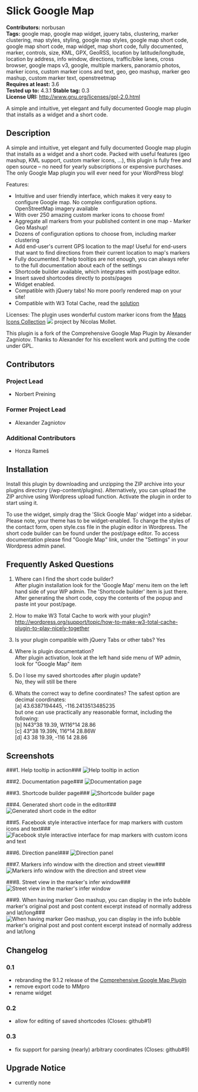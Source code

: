 # Slick Google Map #
**Contributors:** norbusan  
**Tags:** google map, google map widget, jquery tabs, clustering, marker clustering, map styles, styling, google map styles, google map short code, google map short code, map widget, map short code, fully documented, marker, controls, size, KML, GPX, GeoRSS, location by latitude/longitude, location by address, info window, directions, traffic/bike lanes, cross browser, google maps v3, google, multiple markers, panoramio photos, marker icons, custom marker icons and text, geo, geo mashup, marker geo mashup, custom marker text, openstreetmap  
**Requires at least:** 3.6  
**Tested up to:** 4.3.1
**Stable tag:** 0.3  
**License URI:** http://www.gnu.org/licenses/gpl-2.0.html  

A simple and intuitive,  yet elegant and fully documented Google map plugin that installs as a widget and a short code.

## Description ##

A simple and intuitive, yet elegant and fully documented Google map plugin that installs as a widget and a short code. Packed with useful features (geo mashup, KML support, custom marker icons, …), this plugin is fully free and open source – no need for yearly subscriptions or expensive purchases. The only Google Map plugin you will ever need for your WordPress blog!

Features:

* Intuitive and user friendly interface, which makes it very easy to configure Google map. No complex configuration options. OpenStreetMap imagery available
* With over 250 amazing custom marker icons to choose from!
* Aggregate all markers from your published content in one map - Marker Geo Mashup!
* Dozens of configuration options to choose from, including marker clustering
* Add end-user's current GPS location to the map! Useful for end-users that want to find directions from their current location to map's markers
* Fully documented. If help tooltips are not enough, you can always refer to the full documentation about each of the settings
* Shortcode builder available, which integrates with post/page editor.
* Insert saved shortcodes directly to posts/pages
* Widget enabled.
* Compatible with jQuery tabs! No more poorly rendered map on your site!
* Compatible with W3 Total Cache, read the <a href="http://wordpress.org/support/topic/how-to-make-w3-total-cache-plugin-to-play-nicely-together">solution</a>

Licenses:
The plugin uses wonderful custom marker icons from the <a href="http://mapicons.nicolasmollet.com" target="_blank">Maps Icons Collection</a> <img src="http://mapicons.nicolasmollet.com/wp-content/uploads/2011/03/miclogo-88x31.gif" border="0" /> project by Nicolas Mollet.

This plugin is a fork of the Comprehensive Google Map Plugin by Alexander Zagniotov. Thanks to Alexander for his excellent work and putting the code under GPL.

## Contributors ##

### Project Lead ###
* Norbert Preining

### Former Project Lead ###
* Alexander Zagniotov

### Additional Contributors ###
* Honza Rameš 

## Installation ##

Install this plugin by downloading and unzipping the ZIP archive into your plugins directory (/wp-content/plugins). Alternatively, you can upload the ZIP archive using Wordpress upload function. Activate the plugin in order to start using it.

To use the widget, simply drag the 'Slick Google Map' widget into a sidebar. Please note, your theme has to be widget-enabled. To change the styles of the contact form, open style.css file in the plugin editor in Wordpress. The short code builder can be found under the post/page editor. To access documentation please find "Google Map" link, under the "Settings" in your Wordpress admin panel.

## Frequently Asked Questions ##

1. Where can I find the short code builder?<br />
After plugin installation look for the 'Google Map' menu item on the left hand side of your WP admin. The 'Shortcode builder' item is just there. After generating the short code, copy the contents of the popup and paste int your post/page.

2. How to make W3 Total Cache to work with your plugin?
http://wordpress.org/support/topic/how-to-make-w3-total-cache-plugin-to-play-nicely-together

3. Is your plugin compatible with jQuery Tabs or other tabs?
Yes

4. Where is plugin documentation?<br />
After plugin activation, look at the left hand side menu of WP admin, look for "Google Map" item

5. Do I lose my saved shortcodes after plugin update?<br />
No, they will still be there

6. Whats the correct way to define coordinates?
The safest option are decimal coordinates:<br />
[a] 43.6387194445, -116.2413513485235<br />
but one can use practically any reasonable format, including the following:<br />
[b] N43°38 19.39, W116°14 28.86<br />
[c] 43°38 19.39N, 116°14 28.86W<br />
[d] 43 38 19.39, -116 14 28.86

## Screenshots ##

###1. Help tooltip in action###
![Help tooltip in action](https://s.w.org/plugins/slick-google-map/screenshot-1.png)

###2. Documentation page###
![Documentation page](https://s.w.org/plugins/slick-google-map/screenshot-2.png)

###3. Shortcode builder page###
![Shortcode builder page](https://s.w.org/plugins/slick-google-map/screenshot-3.png)

###4. Generated short code in the editor###
![Generated short code in the editor](https://s.w.org/plugins/slick-google-map/screenshot-4.png)

###5. Facebook style interactive interface for map markers with custom icons and text###
![Facebook style interactive interface for map markers with custom icons and text](https://s.w.org/plugins/slick-google-map/screenshot-5.png)

###6. Direction panel###
![Direction panel](https://s.w.org/plugins/slick-google-map/screenshot-6.png)

###7. Markers info window with the direction and street view###
![Markers info window with the direction and street view](https://s.w.org/plugins/slick-google-map/screenshot-7.png)

###8. Street view in the marker's infer window###
![Street view in the marker's infer window](https://s.w.org/plugins/slick-google-map/screenshot-8.png)

###9. When having marker Geo mashup, you can display in the info bubble marker's original post and post content excerpt instead of normally address and lat/long###
![When having marker Geo mashup, you can display in the info bubble marker's original post and post content excerpt instead of normally address and lat/long](https://s.w.org/plugins/slick-google-map/screenshot-9.png)

## Changelog ##

### 0.1 ###
* rebranding the 9.1.2 release of the <a href="http://wordpress.org/plugins/comprehensive-google-map-plugin/">Comprehensive Google Map Plugin</a>
* remove export code to MMpro
* rename widget

### 0.2 ###
* allow for editing of saved shortcodes (Closes: github#1)

### 0.3 ###
* fix support for parsing (nearly) arbitrary coordinates (Closes: github#9)

## Upgrade Notice ##
* currently none
